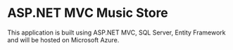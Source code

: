 <h1>ASP.NET MVC Music Store</h1>
<p>This application is built using ASP.NET MVC, SQL Server, Entity Framework and will be hosted on 
Microsoft Azure. </p>